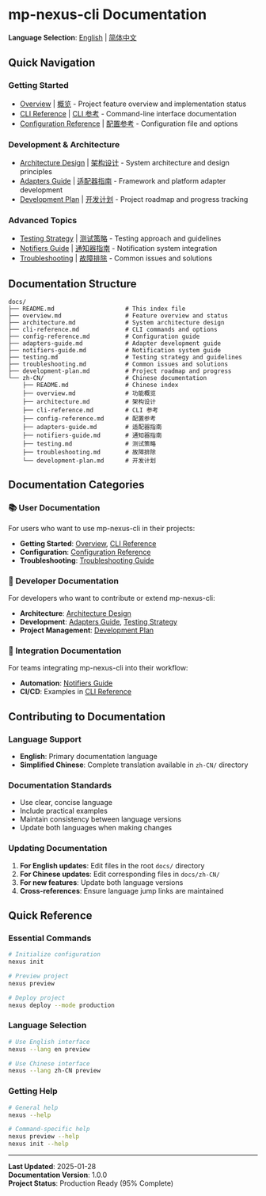 # mp-nexus-cli Documentation

**Language Selection**: [English](README.md) | [简体中文](zh-CN/README.md)

## Quick Navigation

### Getting Started
- [Overview](overview.md) | [概览](zh-CN/overview.md) - Project feature overview and implementation status
- [CLI Reference](cli-reference.md) | [CLI 参考](zh-CN/cli-reference.md) - Command-line interface documentation
- [Configuration Reference](config-reference.md) | [配置参考](zh-CN/config-reference.md) - Configuration file and options

### Development & Architecture
- [Architecture Design](architecture.md) | [架构设计](zh-CN/architecture.md) - System architecture and design principles
- [Adapters Guide](adapters-guide.md) | [适配器指南](zh-CN/adapters-guide.md) - Framework and platform adapter development
- [Development Plan](development-plan.md) | [开发计划](zh-CN/development-plan.md) - Project roadmap and progress tracking

### Advanced Topics
- [Testing Strategy](testing.md) | [测试策略](zh-CN/testing.md) - Testing approach and guidelines
- [Notifiers Guide](notifiers-guide.md) | [通知器指南](zh-CN/notifiers-guide.md) - Notification system integration
- [Troubleshooting](troubleshooting.md) | [故障排除](zh-CN/troubleshooting.md) - Common issues and solutions

## Documentation Structure

```
docs/
├── README.md                    # This index file
├── overview.md                  # Feature overview and status
├── architecture.md              # System architecture design
├── cli-reference.md             # CLI commands and options
├── config-reference.md          # Configuration guide
├── adapters-guide.md            # Adapter development guide
├── notifiers-guide.md           # Notification system guide
├── testing.md                   # Testing strategy and guidelines
├── troubleshooting.md           # Common issues and solutions
├── development-plan.md          # Project roadmap and progress
└── zh-CN/                       # Chinese documentation
    ├── README.md                # Chinese index
    ├── overview.md              # 功能概览
    ├── architecture.md          # 架构设计
    ├── cli-reference.md         # CLI 参考
    ├── config-reference.md      # 配置参考
    ├── adapters-guide.md        # 适配器指南
    ├── notifiers-guide.md       # 通知器指南
    ├── testing.md               # 测试策略
    ├── troubleshooting.md       # 故障排除
    └── development-plan.md      # 开发计划
```

## Documentation Categories

### 📚 User Documentation
For users who want to use mp-nexus-cli in their projects:
- **Getting Started**: [Overview](overview.md), [CLI Reference](cli-reference.md)
- **Configuration**: [Configuration Reference](config-reference.md)
- **Troubleshooting**: [Troubleshooting Guide](troubleshooting.md)

### 🔧 Developer Documentation
For developers who want to contribute or extend mp-nexus-cli:
- **Architecture**: [Architecture Design](architecture.md)
- **Development**: [Adapters Guide](adapters-guide.md), [Testing Strategy](testing.md)
- **Project Management**: [Development Plan](development-plan.md)

### 🚀 Integration Documentation
For teams integrating mp-nexus-cli into their workflow:
- **Automation**: [Notifiers Guide](notifiers-guide.md)
- **CI/CD**: Examples in [CLI Reference](cli-reference.md)

## Contributing to Documentation

### Language Support
- **English**: Primary documentation language
- **Simplified Chinese**: Complete translation available in `zh-CN/` directory

### Documentation Standards
- Use clear, concise language
- Include practical examples
- Maintain consistency between language versions
- Update both languages when making changes

### Updating Documentation
1. **For English updates**: Edit files in the root `docs/` directory
2. **For Chinese updates**: Edit corresponding files in `docs/zh-CN/`
3. **For new features**: Update both language versions
4. **Cross-references**: Ensure language jump links are maintained

## Quick Reference

### Essential Commands
```bash
# Initialize configuration
nexus init

# Preview project
nexus preview

# Deploy project
nexus deploy --mode production
```

### Language Selection
```bash
# Use English interface
nexus --lang en preview

# Use Chinese interface
nexus --lang zh-CN preview
```

### Getting Help
```bash
# General help
nexus --help

# Command-specific help
nexus preview --help
nexus init --help
```

---

**Last Updated**: 2025-01-28  
**Documentation Version**: 1.0.0  
**Project Status**: Production Ready (95% Complete)
